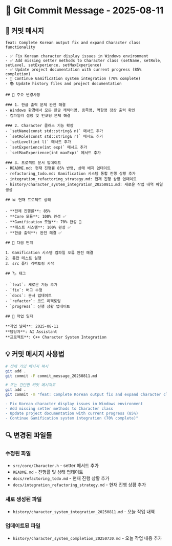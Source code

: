# 🚀 Git Commit Message - 2025-08-11

## 📝 커밋 메시지

```
feat: Complete Korean output fix and expand Character class functionality

- ✅ Fix Korean character display issues in Windows environment
- ✅ Add missing setter methods to Character class (setName, setRole, setLevel, setExperience, setMaxExperience)
- ✅ Update project documentation with current progress (85% completion)
- 🔄 Continue Gamification system integration (70% complete)
- 📚 Update history files and project documentation

## 🎯 주요 변경사항

### 1. 한글 출력 문제 완전 해결
- Windows 환경에서 모든 한글 캐릭터명, 종족명, 역할명 정상 출력 확인
- 컴파일러 설정 및 인코딩 문제 해결

### 2. Character 클래스 기능 확장
- `setName(const std::string& n)` 메서드 추가
- `setRole(const std::string& r)` 메서드 추가  
- `setLevel(int l)` 메서드 추가
- `setExperience(int exp)` 메서드 추가
- `setMaxExperience(int maxExp)` 메서드 추가

### 3. 프로젝트 문서 업데이트
- README.md: 현재 진행률 85% 반영, 상태 배지 업데이트
- refactoring_todo.md: Gamification 시스템 통합 진행 상황 추가
- integration_refactoring_strategy.md: 현재 진행 상황 업데이트
- history/character_system_integration_20250811.md: 새로운 작업 내역 파일 생성

## 📊 현재 프로젝트 상태

- **전체 진행률**: 85%
- **Core 모듈**: 100% 완성 ✅
- **Gamification 모듈**: 70% 완성 🔄
- **테스트 시스템**: 100% 완성 ✅
- **한글 출력**: 완전 해결 ✅

## 🔄 다음 단계

1. Gamification 시스템 컴파일 오류 완전 해결
2. 통합 테스트 실행
3. src 폴더 리팩토링 시작

## 🏷️ 태그

- `feat`: 새로운 기능 추가
- `fix`: 버그 수정
- `docs`: 문서 업데이트
- `refactor`: 코드 리팩토링
- `progress`: 진행 상황 업데이트

## 📅 작업 일자

**작업 날짜**: 2025-08-11  
**담당자**: AI Assistant  
**프로젝트**: C++ Character System Integration
```

## 💡 커밋 메시지 사용법

```bash
# 전체 커밋 메시지 복사
git add .
git commit -F commit_message_20250811.md

# 또는 간단한 커밋 메시지로
git add .
git commit -m "feat: Complete Korean output fix and expand Character class functionality

- Fix Korean character display issues in Windows environment
- Add missing setter methods to Character class
- Update project documentation with current progress (85%)
- Continue Gamification system integration (70% complete)"
```

## 🔍 변경된 파일들

### 수정된 파일
- `src/core/Character.h` - setter 메서드 추가
- `README.md` - 진행률 및 상태 업데이트
- `docs/refactoring_todo.md` - 현재 진행 상황 추가
- `docs/integration_refactoring_strategy.md` - 현재 진행 상황 추가

### 새로 생성된 파일
- `history/character_system_integration_20250811.md` - 오늘 작업 내역

### 업데이트된 파일
- `history/character_system_completion_20250730.md` - 오늘 작업 내용 추가 